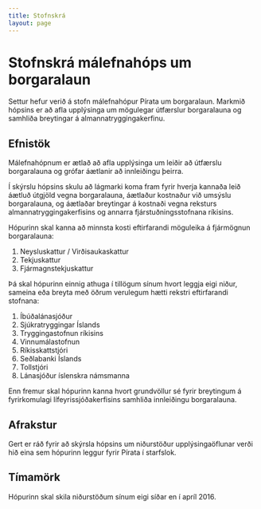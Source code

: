 ```yaml
---
title: Stofnskrá
layout: page
---
```

# Stofnskrá málefnahóps um borgaralaun

Settur hefur verið á stofn málefnahópur Pírata um borgaralaun.
Markmið hópsins er að afla upplýsinga um mögulegar útfærslur borgaralauna og samhliða breytingar á almannatryggingakerfinu.

## Efnistök
Málefnahópnum er ætlað að afla upplýsinga um leiðir að útfærslu borgaralauna og grófar áætlanir að innleiðingu þeirra.

Í skýrslu hópsins skulu að lágmarki koma fram fyrir hverja kannaða leið áætluð útgjöld vegna borgaralauna, áætlaður kostnaður við umsýslu borgaralauna, og áætlaðar breytingar á kostnaði vegna reksturs almannatryggingakerfisins og annarra fjárstuðningsstofnana ríkisins.

Hópurinn skal kanna að minnsta kosti eftirfarandi möguleika á fjármögnun borgaralauna:

1. Neysluskattur / Virðisaukaskattur
2. Tekjuskattur
3. Fjármagnstekjuskattur

Þá skal hópurinn einnig athuga í tillögum sínum hvort leggja eigi niður, sameina eða breyta með öðrum verulegum hætti rekstri eftirfarandi stofnana:

1. Íbúðalánasjóður
2. Sjúkratryggingar Íslands
3. Tryggingastofnun ríkisins
4. Vinnumálastofnun
5. Ríkisskattstjóri
6. Seðlabanki Íslands
7. Tollstjóri
8. Lánasjóður íslenskra námsmanna

Enn fremur skal hópurinn kanna hvort grundvöllur sé fyrir breytingum á fyrirkomulagi lífeyrissjóðakerfisins samhliða innleiðingu borgaralauna.

## Afrakstur

Gert er ráð fyrir að skýrsla hópsins um niðurstöður upplýsingaöflunar verði hið eina sem hópurinn leggur fyrir Pírata í starfslok.

## Tímamörk

Hópurinn skal skila niðurstöðum sínum eigi síðar en í apríl 2016.
